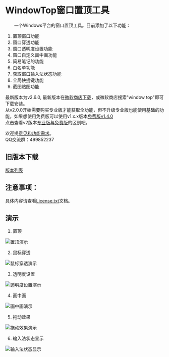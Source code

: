 # WindowTop窗口置顶工具
&emsp;&emsp;一个Windows平台的窗口置顶工具。目前添加了以下功能：   

1. 置顶窗口功能
2. 窗口穿透功能
3. 窗口透明度设置功能
4. 窗口自定义画中画功能
5. 简易笔记的功能
6. 白名单功能
7. 获取窗口输入法状态功能
8. 全局快捷键功能
9. 截图贴图功能

最新版本为v2.6.0, 最新版本在[微软商店下载](https://apps.microsoft.com/store/detail/window-top/9P62L5TT7FWL)，或微软商店搜索"window top"即可下载安装。  
从v2.0.0开始需要购买专业版才能获取全功能，但不升级专业版也能使用基础的功能，如果想使用免费版可以使用v1.x.x版本[免费版v1.4.0](https://github.com/aeagean/WindowTop/releases/download/v1.4.0/WindowTop-setup-win64-v1.4.0.exe)  
点击查看v2版本[专业版与免费版](https://github.com/aeagean/WindowTop/blob/master/PRO.md)的区别吧。

欢迎提[意见和功能需求](https://github.com/aeagean/WindowTop/issues)。  
QQ交流群：499852237

## 旧版本下载
[版本列表](https://github.com/aeagean/WindowTop/releases)  

## 注意事项：
具体内容请查看[License.txt](License.txt)文档。

## 演示
1. 置顶

![置顶演示](https://qthub.com/img/窗口置顶工具/置顶演示.gif)

2. 鼠标穿透

![鼠标穿透演示](https://qthub.com/img/窗口置顶工具/鼠标穿透演示.gif)

3. 透明度设置

![透明度设置演示](https://qthub.com/img/窗口置顶工具/透明度演示.gif)

4. 画中画

![画中画演示](https://qthub.com/img/窗口置顶工具/画中画开启演示.gif)

5. 拖动效果

![拖动效果演示](https://qthub.com/img/窗口置顶工具/拖动演示-长版.gif)

6. 输入法状态显示

![输入法状态显示](https://user-images.githubusercontent.com/20763914/185793023-03a1f4f8-99c5-4d12-8166-c22c5581827c.gif)
